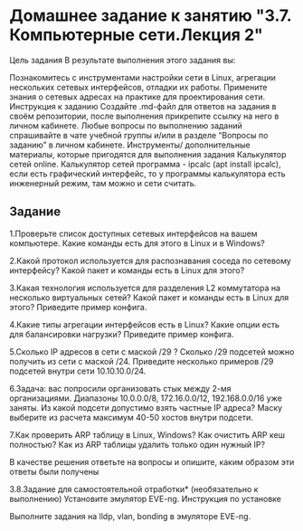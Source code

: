 # Домашнее задание к занятию "3.7. Компьютерные сети.Лекция 2"

Цель задания
В результате выполнения этого задания вы:

Познакомитесь с инструментами настройки сети в Linux, агрегации нескольких сетевых интерфейсов, отладки их работы.
Примените знания о сетевых адресах на практике для проектирования сети.
Инструкция к заданию
Создайте .md-файл для ответов на задания в своём репозитории, после выполнения прикрепите ссылку на него в личном кабинете.
Любые вопросы по выполнению заданий спрашивайте в чате учебной группы и/или в разделе “Вопросы по заданию” в личном кабинете.
Инструменты/ дополнительные материалы, которые пригодятся для выполнения задания
Калькулятор сетей online.
Калькулятор сетей программа - ipcalc (apt install ipcalc), если есть графический интерфейс, то у программы калькулятора есть инженерный режим, там можно и сети считать.

## Задание

1.Проверьте список доступных сетевых интерфейсов на вашем компьютере. Какие команды есть для этого в Linux и в Windows?

2.Какой протокол используется для распознавания соседа по сетевому интерфейсу? Какой пакет и команды есть в Linux для этого?

3.Какая технология используется для разделения L2 коммутатора на несколько виртуальных сетей? Какой пакет и команды есть в Linux для этого? Приведите пример конфига.

4.Какие типы агрегации интерфейсов есть в Linux? Какие опции есть для балансировки нагрузки? Приведите пример конфига.

5.Сколько IP адресов в сети с маской /29 ? Сколько /29 подсетей можно получить из сети с маской /24. Приведите несколько примеров /29 подсетей внутри сети 10.10.10.0/24.

6.Задача: вас попросили организовать стык между 2-мя организациями. Диапазоны 10.0.0.0/8, 172.16.0.0/12, 192.168.0.0/16 уже заняты. Из какой подсети допустимо взять частные IP адреса? Маску выберите из расчета максимум 40-50 хостов внутри подсети.

7.Как проверить ARP таблицу в Linux, Windows? Как очистить ARP кеш полностью? Как из ARP таблицы удалить только один нужный IP?

В качестве решения ответьте на вопросы и опишите, каким образом эти ответы были получены

3.8.Задание для самостоятельной отработки* (необязательно к выполнению)
Установите эмулятор EVE-ng.
Инструкция по установке

Выполните задания на lldp, vlan, bonding в эмуляторе EVE-ng.

